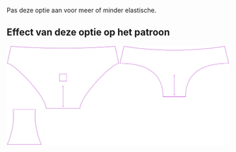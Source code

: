 Pas deze optie aan voor meer of minder elastische.


## Effect van deze optie op het patroon
![Deze afbeelding toont het effect van deze optie door meerdere varianten die een andere waarde hebben voor deze optie te vervangen](ursula_elasticstretch_sample.svg "Effect van deze optie op het patroon")